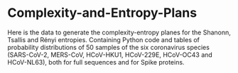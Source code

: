 # Complexity-and-Entropy-Plans

Here is the data to generate the complexity-entropy planes for the Shanonn, Tsallis and Rényi entropies. Containing Python code and tables of probability distributions of 50 samples of the six coronavirus species (SARS-CoV-2, MERS-CoV, HCoV-HKU1, HCoV-229E, HCoV-OC43 and HCoV-NL63), both for full sequences and for Spike proteins.
